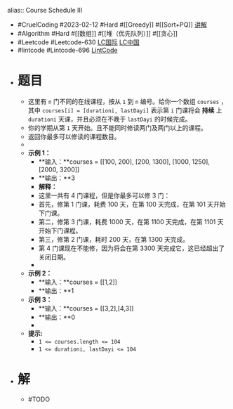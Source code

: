 alias:: Course Schedule III

- #CruelCoding #2023-02-12 #Hard #[[Greedy]] #[[Sort+PQ]] [讲解](https://youtu.be/PTD5SaqqE-w)
- #Algorithm #Hard #[[数组]] #[[堆（优先队列）]] #[[贪心]]
- #Leetcode #Leetcode-630 [LC国际](https://leetcode.com/problems/course-schedule-iii/) [LC中国](https://leetcode.cn/problems/course-schedule-iii/)
- #lintcode #Lintcode-696 [LintCode](https://www.lintcode.com/problem/696/)
- # 题目
	- 这里有 `n` 门不同的在线课程，按从 `1` 到 `n` 编号。给你一个数组 `courses` ，其中 `courses[i] = [durationi, lastDayi]` 表示第 `i` 门课将会 **持续** 上 `durationi` 天课，并且必须在不晚于 `lastDayi` 的时候完成。
	- 你的学期从第 `1` 天开始。且不能同时修读两门及两门以上的课程。
	- 返回你最多可以修读的课程数目。
	-
	- **示例 1：**
		- **输入：**courses = [[100, 200], [200, 1300], [1000, 1250], [2000, 3200]]
		- **输出：**3
		- **解释：**
		- 这里一共有 4 门课程，但是你最多可以修 3 门：
		- 首先，修第 1 门课，耗费 100 天，在第 100 天完成，在第 101 天开始下门课。
		- 第二，修第 3 门课，耗费 1000 天，在第 1100 天完成，在第 1101 天开始下门课程。
		- 第三，修第 2 门课，耗时 200 天，在第 1300 天完成。
		- 第 4 门课现在不能修，因为将会在第 3300 天完成它，这已经超出了关闭日期。
		-
	- **示例 2：**
		- **输入：**courses = [[1,2]]
		- **输出：**1
	- **示例 3：**
		- **输入：**courses = [[3,2],[4,3]]
		- **输出：**0
		-
	- **提示:**
		- `1 <= courses.length <= 104`
		- `1 <= durationi, lastDayi <= 104`
- # 解
	- #TODO